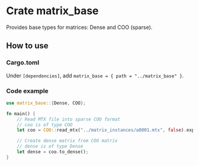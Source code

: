 # Crate matrix_base

Provides base types for matrices: Dense and COO (sparse).

## How to use

### Cargo.toml
Under `[dependencies]`, add `matrix_base = { path = "../matrix_base" }`.

### Code example

```rust
use matrix_base::{Dense, COO};

fn main() {
    // Read MTX file into sparse COO format
    // coo is of type COO
    let coo = COO::read_mtx("../matrix_instances/a0001.mtx", false).expect("Failed reading file");

    // Create dense matrix from COO matrix
    // dense is of type Dense
    let dense = coo.to_dense();
}
```
